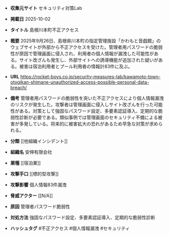 - **収集元サイト**
セキュリティ対策Lab

- **掲載日**
2025-10-02

- **タイトル**
島根川本町不正アクセス

- **概要**
2025年9月26日、島根県川本町の指定管理施設「かわもと音戯館」のウェブサイトが外部から不正アクセスを受けた。管理者用パスワードの脆弱性が原因で管理画面に侵入され、利用者の個人情報が漏洩した可能性がある。サイト改ざんも発生し、外部サイトへの誘導機能が追加された疑いがある。被害は宿泊利用者とプール利用者の情報計83件に及ぶ。

- **URL**
https://rocket-boys.co.jp/security-measures-lab/kawamoto-town-otogikan-shimane-unauthorized-access-possible-personal-data-breach/

- **備考**
管理者用パスワードの脆弱性を突いた不正アクセスにより個人情報漏洩のリスクが発生した。攻撃者は管理画面に侵入しサイト改ざんを行った可能性がある。対策として強固なパスワード設定、多要素認証導入、定期的な脆弱性診断が必要である。類似事例では管理画面のセキュリティ不備による被害が多発している。将来的に被害拡大の恐れがあるため早急な対策が求められる。

- **分類**
[[他組織インシデント]]

- **組織名**
安伸有限会社

- **業種**
[[宿泊業]]

- **攻撃手口**
[[標的型攻撃]]

- **攻撃影響**
個人情報83件漏洩

- **脅威アクター**
[[N/A]]

- **原因**
管理者パスワード脆弱性

- **対処方法**
強固なパスワード設定、多要素認証導入、定期的な脆弱性診断

- **ハッシュタグ**
#不正アクセス #個人情報漏洩 #セキュリティ
